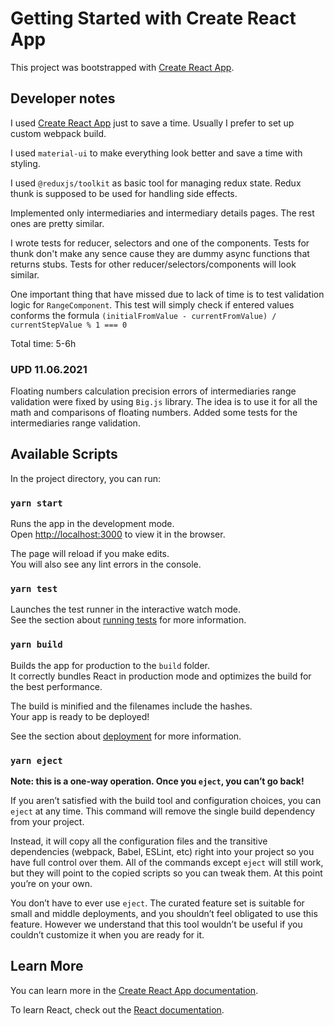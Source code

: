 # Getting Started with Create React App

This project was bootstrapped with [Create React App](https://github.com/facebook/create-react-app).

## Developer notes
I used [Create React App](https://github.com/facebook/create-react-app) just to save a time. Usually I prefer to set up custom webpack build.

I used `material-ui` to make everything look better and save a time with styling.

I used `@reduxjs/toolkit` as basic tool for managing redux state.
Redux thunk is supposed to be used for handling side effects.

Implemented only intermediaries and intermediary details pages. The rest ones are pretty similar.

I wrote tests for reducer, selectors and one of the components. Tests for thunk don't make any sence cause they are dummy async functions that returns stubs.
Tests for other reducer/selectors/components will look similar.

One important thing that have missed due to lack of time is to test validation logic for `RangeComponent`. This test will simply check if entered values conforms the formula `(initialFromValue - currentFromValue) / currentStepValue % 1 === 0`

Total time: 5-6h

### UPD 11.06.2021
Floating numbers calculation precision errors of intermediaries range validation were fixed by using `Big.js` library. The idea is to use it for all the math and comparisons of floating numbers.
Added some tests for the intermediaries range validation.

## Available Scripts

In the project directory, you can run:

### `yarn start`

Runs the app in the development mode.\
Open [http://localhost:3000](http://localhost:3000) to view it in the browser.

The page will reload if you make edits.\
You will also see any lint errors in the console.

### `yarn test`

Launches the test runner in the interactive watch mode.\
See the section about [running tests](https://facebook.github.io/create-react-app/docs/running-tests) for more information.

### `yarn build`

Builds the app for production to the `build` folder.\
It correctly bundles React in production mode and optimizes the build for the best performance.

The build is minified and the filenames include the hashes.\
Your app is ready to be deployed!

See the section about [deployment](https://facebook.github.io/create-react-app/docs/deployment) for more information.

### `yarn eject`

**Note: this is a one-way operation. Once you `eject`, you can’t go back!**

If you aren’t satisfied with the build tool and configuration choices, you can `eject` at any time. This command will remove the single build dependency from your project.

Instead, it will copy all the configuration files and the transitive dependencies (webpack, Babel, ESLint, etc) right into your project so you have full control over them. All of the commands except `eject` will still work, but they will point to the copied scripts so you can tweak them. At this point you’re on your own.

You don’t have to ever use `eject`. The curated feature set is suitable for small and middle deployments, and you shouldn’t feel obligated to use this feature. However we understand that this tool wouldn’t be useful if you couldn’t customize it when you are ready for it.

## Learn More

You can learn more in the [Create React App documentation](https://facebook.github.io/create-react-app/docs/getting-started).

To learn React, check out the [React documentation](https://reactjs.org/).
